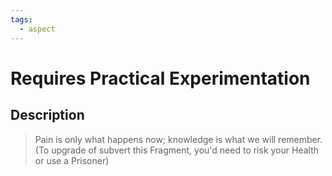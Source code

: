 ```yaml
---
tags:
  - aspect
---
```


# Requires Practical Experimentation

## Description

> Pain is only what happens now; knowledge is what we will remember.
> (To upgrade of subvert this Fragment, you'd need to risk your Health or use a Prisoner)